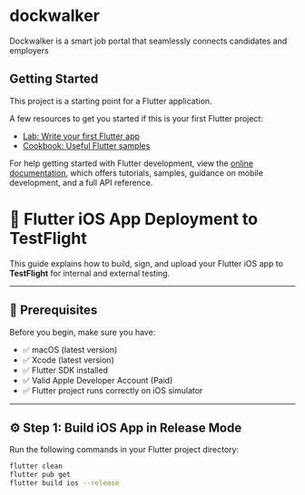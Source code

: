 # dockwalker

Dockwalker is a smart job portal that seamlessly connects candidates and employers

## Getting Started

This project is a starting point for a Flutter application.

A few resources to get you started if this is your first Flutter project:

- [Lab: Write your first Flutter app](https://docs.flutter.dev/get-started/codelab)
- [Cookbook: Useful Flutter samples](https://docs.flutter.dev/cookbook)

For help getting started with Flutter development, view the
[online documentation](https://docs.flutter.dev/), which offers tutorials,
samples, guidance on mobile development, and a full API reference.

# 🚀 Flutter iOS App Deployment to TestFlight

This guide explains how to build, sign, and upload your Flutter iOS app to **TestFlight** for internal and external testing.

---

## 🧩 Prerequisites

Before you begin, make sure you have:

- ✅ macOS (latest version)
- ✅ Xcode (latest version)
- ✅ Flutter SDK installed
- ✅ Valid Apple Developer Account (Paid)
- ✅ Flutter project runs correctly on iOS simulator

---

## ⚙️ Step 1: Build iOS App in Release Mode

Run the following commands in your Flutter project directory:

```bash
flutter clean
flutter pub get
flutter build ios --release
